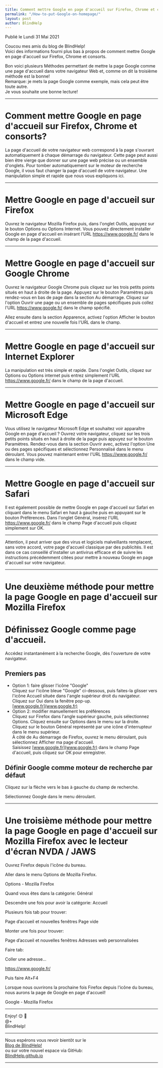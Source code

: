 ```yaml
---
title: Comment mettre Google en page d'accueil sur Firefox, Chrome et consorts
permalink: "/How-to-put-Google-on-homepage/"
layout: post
author: BlindHelp
---
```


<footer>Publié le Lundi 31 Mai 2021</footer>


Coucou mes amis du blog de BlindHelp!    
Voici des informations fourni plus bas à propos  de comment mettre Google en page d'accueil sur Firefox, Chrome et consorts.    

Bon voici plusieurs Méthodes permettant de mettre la page Google comme une page d'accueil dans votre navigateur Web et, comme on dit la troisième méthode est la bonne!    
Remarque: je mets la page Google comme exemple, mais cela peut être toute autre.    
Je vous souhaite une bonne lecture!    

---

# Comment mettre Google en page d'accueil sur Firefox, Chrome et consorts? #

La page d'accueil de votre navigateur web correspond à la page s'ouvrant automatiquement à chaque démarrage du navigateur. Cette page peut aussi bien être vierge que donner sur une page web précise ou un ensemble d'onglets. Pour tomber automatiquement sur le moteur de recherche Google, il vous faut changer la page d'accueil de votre navigateur. Une manipulation simple et rapide que nous vous expliquons ici.    

---

# Mettre Google en page d'accueil sur Firefox #

Ouvrez le navigateur Mozilla Firefox puis, dans l'onglet Outils, appuyez sur le bouton Options ou Options Internet. Vous pouvez directement installer Google en page d'accueil en insérant l'URL <https://www.google.fr/> dans le champ de la page d'accueil.

---

# Mettre Google en page d'accueil sur Google Chrome #

Ouvrez le navigateur Google Chrome puis cliquez sur les trois petits points situés en haut à droite de la page. Appuyez sur le bouton Paramètres puis rendez-vous en bas de page dans la section Au démarrage. Cliquez sur l'option Ouvrir une page ou un ensemble de pages spécifiques puis collez l'URL <https://www.google.fr/> dans le champ spécifié.

Allez ensuite dans la section Apparence, activez l'option Afficher le bouton d'accueil et entrez une nouvelle fois l'URL dans le champ.

---

# Mettre Google en page d'accueil sur Internet Explorer #

La manipulation est très simple et rapide. Dans l'onglet Outils, cliquez sur Options ou Options internet puis entrez simplement l'URL <https://www.google.fr/> dans le champ de la page d'accueil.

---

# Mettre Google en page d'accueil sur Microsoft Edge #

Vous utilisez le navigateur Microsoft Edge et souhaitez voir apparaître Google en page d'accueil ? Ouvrez votre navigateur, cliquez sur les trois petits points situés en haut à droite de la page puis appuyez sur le bouton Paramètres. Rendez-vous dans la section Ouvrir avec, activez l'option Une ou des pages spécifiques et sélectionnez Personnalisé dans le menu déroulant. Vous pouvez maintenant entrer l'URL <https://www.google.fr/> dans le champ vide.

---

# Mettre Google en page d'accueil sur Safari #

Il est également possible de mettre Google en page d'accueil sur Safari en cliquant dans le menu Safari en haut à gauche puis en appuyant sur le bouton Préférences. Dans l'onglet Général, insérez l'URL <https://www.google.fr/> dans le champ Page d'accueil puis cliquez simplement sur OK.

---

Attention, il peut arriver que des virus et logiciels malveillants remplacent, sans votre accord, votre page d'accueil classique par des publicités. Il est dans ce cas conseillé d'installer un antivirus efficace et de suivre les instructions précédemment citées pour mettre à nouveau Google en page d'accueil sur votre navigateur.

---

# Une deuxième méthode pour mettre la page Google en page d'accueil sur  Mozilla Firefox #

# Définissez Google comme page d'accueil. #

Accédez instantanément à la recherche Google, dès l'ouverture de votre navigateur.

## Premiers pas ##
 
* Option 1: faire glisser l'icône "Google"    
Cliquez sur l'icône bleue "Google" ci-dessous, puis faites-la glisser vers l'icône Accueil située dans l'angle supérieur droit du navigateur.    
Cliquez sur Oui dans la fenêtre pop-up.    
[www.google.fr](www.google.fr)    
* Option 2: modifier manuellement les préférences    
Cliquez sur Firefox dans l'angle supérieur gauche, puis sélectionnez Options. Cliquez ensuite sur Options dans le menu sur la droite.    
Cliquez sur le bouton Général représenté par une icône d'interrupteur dans le menu supérieur.    
À côté de Au démarrage de Firefox, ouvrez le menu déroulant, puis sélectionnez Afficher ma page d'accueil.    
Saisissez [www.google.fr](www.google.fr) dans le champ Page d'accueil, puis cliquez sur OK pour enregistrer.    

## Définir Google comme moteur de recherche par défaut ##

Cliquez sur la flèche vers le bas à gauche du champ de recherche.

Sélectionnez Google dans le menu déroulant.

---

# Une troisième méthode pour mettre la page Google en page d'accueil sur  Mozilla Firefox avec le lecteur d'écran NVDA / JAWS #

Ouvrez Firefox depuis l'icône du bureau.

Aller dans le menu Options de Mozilla Firefox.

Options - Mozilla Firefox

Quand vous êtes dans la catégorie: Général

Descendre une fois pour avoir la catégorie: Accueil

Plusieurs fois tab pour trouver:

Page d’accueil et nouvelles fenêtres Page vide

Monter une fois pour trouver:

Page d’accueil et nouvelles fenêtres Adresses web personnalisées

Faire tab:

Coller une adresse...

<https://www.google.fr/>

Puis faire Alt+F4

Lorsque nous ouvrirons la prochaine fois Firefox depuis l'icône du bureau, nous aurons la page de Google en page d'accueil!

Google - Mozilla Firefox

---

Enjoy! 😌 👏    
@+    
BlindHelp!    

---

Nous espérons vous revoir bientôt sur le      
[Blog de BlindHelp!](http://blindhelp.blogspot.fr/)                    
ou sur  votre nouvel espace via GitHub:                     
[BlindHelp.github.io](https://blindhelp.github.io)                    

---